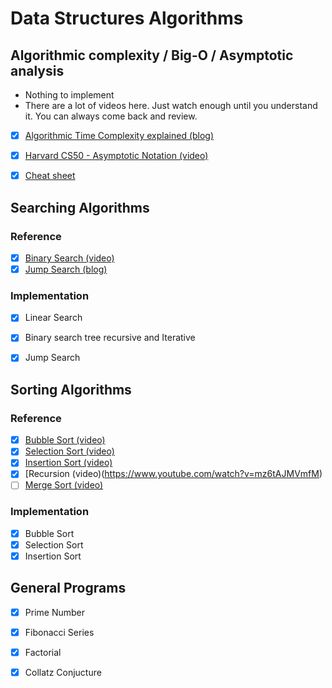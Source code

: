 # Data Structures Algorithms


## Algorithmic complexity / Big-O / Asymptotic analysis

- Nothing to implement
- There are a lot of videos here. Just watch enough until you understand it. You can always come back and review.

- [X] [Algorithmic Time Complexity explained (blog)](https://devopedia.org/algorithmic-complexity#:~:text=Algorithmic%20complexity%20is%20a%20measure,asymptotically%20as%20n%20approaches%20infinity)
- [X] [Harvard CS50 - Asymptotic Notation (video)](https://www.youtube.com/watch?v=iOq5kSKqeR4)
- [X] [Cheat sheet](http://bigocheatsheet.com/)


## Searching Algorithms

### Reference 
- [X] [Binary Search (video)](https://www.youtube.com/watch?v=D5SrAga1pno)
- [X] [Jump Search (blog)](https://www.studytonight.com/data-structures/jump-search-algorithm)

### Implementation
- [X] Linear Search
- [X] Binary search tree recursive and Iterative
- [X] Jump Search


## Sorting Algorithms

### Reference 
- [X] [Bubble Sort (video)](https://www.youtube.com/watch?v=RT-hUXUWQ2I)
- [X] [Selection Sort (video)](https://www.youtube.com/watch?v=3hH8kTHFw2A)
- [X] [Insertion Sort (video)](https://www.youtube.com/watch?v=O0VbBkUvriI)
- [X] [Recursion (video)(https://www.youtube.com/watch?v=mz6tAJMVmfM)
- [ ] [Merge Sort (video)](https://www.youtube.com/watch?v=Ns7tGNbtvV4) 

### Implementation
- [X] Bubble Sort
- [X] Selection Sort
- [X] Insertion Sort

## General Programs

- [X] Prime Number 
- [X] Fibonacci Series
- [X] Factorial
- [X] Collatz Conjucture


